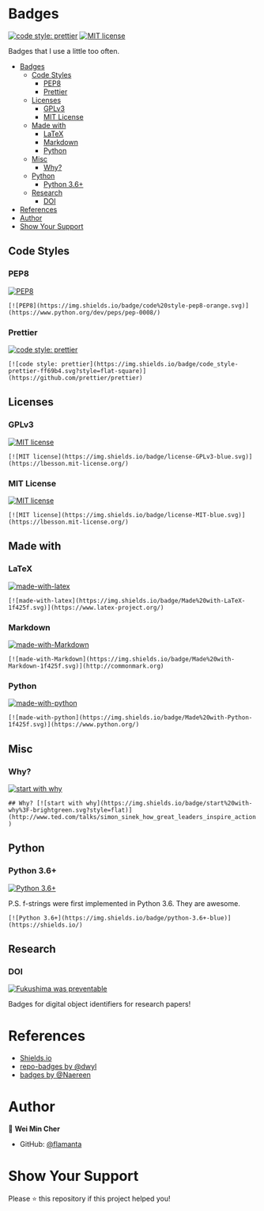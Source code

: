 # Badges

[![code style: prettier](https://img.shields.io/badge/code_style-prettier-ff69b4.svg)](https://github.com/prettier/prettier) [![MIT license](https://img.shields.io/badge/license-MIT-green.svg)](https://lbesson.mit-license.org/)

Badges that I use a little too often.

- [Badges](#badges)
  - [Code Styles](#code-styles)
    - [PEP8](#pep8)
    - [Prettier](#prettier)
  - [Licenses](#licenses)
    - [GPLv3](#gplv3)
    - [MIT License](#mit-license)
  - [Made with](#made-with)
    - [LaTeX](#latex)
    - [Markdown](#markdown)
    - [Python](#python)
  - [Misc](#misc)
    - [Why?](#why)
  - [Python](#python-1)
    - [Python 3.6+](#python-36)
  - [Research](#research)
    - [DOI](#doi)
- [References](#references)
- [Author](#author)
- [Show Your Support](#show-your-support)

## Code Styles

### PEP8

[![PEP8](https://img.shields.io/badge/code%20style-pep8-orange.svg)](https://www.python.org/dev/peps/pep-0008/)

`[![PEP8](https://img.shields.io/badge/code%20style-pep8-orange.svg)](https://www.python.org/dev/peps/pep-0008/)`

### Prettier

[![code style: prettier](https://img.shields.io/badge/code_style-prettier-ff69b4.svg)](https://github.com/prettier/prettier)

`[![code style: prettier](https://img.shields.io/badge/code_style-prettier-ff69b4.svg?style=flat-square)](https://github.com/prettier/prettier)`

## Licenses

### GPLv3

[![MIT license](https://img.shields.io/badge/license-GPLv3-green.svg)](https://lbesson.mit-license.org/)

`[![MIT license](https://img.shields.io/badge/license-GPLv3-blue.svg)](https://lbesson.mit-license.org/)`

### MIT License

[![MIT license](https://img.shields.io/badge/license-MIT-green.svg)](https://lbesson.mit-license.org/)

`[![MIT license](https://img.shields.io/badge/license-MIT-blue.svg)](https://lbesson.mit-license.org/)`

## Made with

### LaTeX

[![made-with-latex](https://img.shields.io/badge/Made%20with-LaTeX-1f425f.svg)](https://www.latex-project.org/)

`[![made-with-latex](https://img.shields.io/badge/Made%20with-LaTeX-1f425f.svg)](https://www.latex-project.org/)`

### Markdown

[![made-with-Markdown](https://img.shields.io/badge/Made%20with-Markdown-1f425f.svg)](http://commonmark.org)

`[![made-with-Markdown](https://img.shields.io/badge/Made%20with-Markdown-1f425f.svg)](http://commonmark.org)`

### Python

[![made-with-python](https://img.shields.io/badge/Made%20with-Python-1f425f.svg)](https://www.python.org/)

`[![made-with-python](https://img.shields.io/badge/Made%20with-Python-1f425f.svg)](https://www.python.org/)`

## Misc

### Why?

[![start with why](https://img.shields.io/badge/start%20with-why%3F-brightgreen.svg?style=flat)](http://www.ted.com/talks/simon_sinek_how_great_leaders_inspire_action)

`## Why? [![start with why](https://img.shields.io/badge/start%20with-why%3F-brightgreen.svg?style=flat)](http://www.ted.com/talks/simon_sinek_how_great_leaders_inspire_action)`

## Python

### Python 3.6+

[![Python 3.6+](https://img.shields.io/badge/python-3.6+-blue)](https://shields.io/)

P.S. f-strings were first implemented in Python 3.6. They are awesome.

`[![Python 3.6+](https://img.shields.io/badge/python-3.6+-blue)](https://shields.io/)`

## Research

### DOI

[![Fukushima was preventable](https://img.shields.io/badge/DOI-rsta.2014.0379-blue)](https://doi.org/10.1098/rsta.2014.0379)

Badges for digital object identifiers for research papers!

# References

- [Shields.io](https://shields.io/)
- [repo-badges by @dwyl](https://github.com/dwyl/repo-badges)
- [badges by @Naereen](https://github.com/Naereen/badges)

# Author

👤 **Wei Min Cher**

- GitHub: [@flamanta](https://github.com/flamanta)

# Show Your Support

Please ⭐️ this repository if this project helped you!
